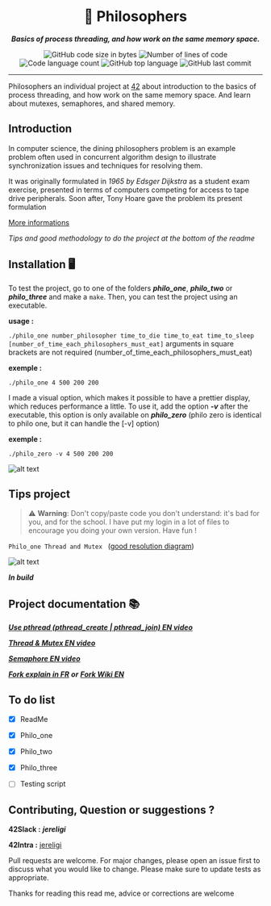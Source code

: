 <h1 align="center">
	📖 Philosophers
</h1>

<p align="center">
	<b><i>Basics of process threading, and how work on the same memory space.</i></b><br>
</p>

<p align="center">
	<img alt="GitHub code size in bytes" src="https://img.shields.io/github/languages/code-size/jdecorte-be/42-Philosophers?color=lightblue" />
	<img alt="Number of lines of code" src="https://img.shields.io/tokei/lines/github/jdecorte-be/42-Philosophers?color=critical" />
	<img alt="Code language count" src="https://img.shields.io/github/languages/count/jdecorte-be/42-Philosophers?color=yellow" />
	<img alt="GitHub top language" src="https://img.shields.io/github/languages/top/jdecorte-be/42-Philosophers?color=blue" />
	<img alt="GitHub last commit" src="https://img.shields.io/github/last-commit/jdecorte-be/42-Philosophers?color=green" />
</p>

---

Philosophers an individual project at [42](https://www.42.fr/42-network/) about introduction to the basics of process threading, and how work on the same memory space.
And learn about mutexes, semaphores, and shared memory.

## Introduction

In computer science, the dining philosophers problem is an example problem often used in concurrent algorithm design to illustrate synchronization issues and techniques for resolving them.

It was originally formulated in *1965 by Edsger Dijkstra* as a student exam exercise, presented in terms of computers competing for access to tape drive peripherals. Soon after, Tony Hoare gave the problem its present formulation

[More informations](https://en.wikipedia.org/wiki/Dining_philosophers_problem)

*Tips and good methodology to do the project at the bottom of the readme*

## Installation 🖥

To test the project, go to one of the folders __*philo_one*__, __*philo_two*__ or __*philo_three*__ and make a `make`. Then, you can test the project using an executable.

__usage :__

`./philo_one number_philosopher time_to_die time_to_eat time_to_sleep [number_of_time_each_philosophers_must_eat]`
arguments in square brackets are not required (number_of_time_each_philosophers_must_eat)

__exemple :__

`./philo_one 4 500 200 200`

I made a visual option, which makes it possible to have a prettier display, which reduces performance a little.
To use it, add the option __*-v*__ after the executable, this option is only available on __*philo_zero*__ (philo zero is identical to philo one, but it can handle the [-v] option)

__exemple :__

`./philo_zero -v 4 500 200 200`

![alt text](https://zupimages.net/up/20/39/8a98.png)

## Tips project

> ⚠️ **Warning**: Don't copy/paste code you don't understand: it's bad for you, and for the school. I have put my login in a lot of files to encourage you doing your own version. Have fun !

`Philo_one Thread and Mutex `
([good resolution diagram](https://www.zupimages.net/up/20/38/cp71.png))

![alt text](https://zupimages.net/up/20/38/is7q.png)

 __*In build*__   



## Project documentation 📚

 __*[Use pthread (pthread_create | pthread_join) EN video](https://www.youtube.com/watch?v=uA8X5zNOGw8&list=PL9IEJIKnBJjFZxuqyJ9JqVYmuFZHr7CFM&index=2&t=0s)*__
 
 __*[Thread & Mutex EN video](https://www.youtube.com/watch?v=9axu8CUvOKY)*__

__*[Semaphore EN video](https://www.youtube.com/watch?v=ukM_zzrIeXs)*__

__*[Fork explain in FR](https://www.commentcamarche.net/faq/10611-que-fait-un-fork)*__ __*or*__ __*[Fork Wiki EN](https://en.wikipedia.org/wiki/Fork_(system_call))*__


## To do list

- [X] ReadMe
- [X] Philo_one
- [X] Philo_two
- [X] Philo_three
- [ ] Testing script


## Contributing, Question or suggestions ?

__42Slack :__ __*jereligi*__

__42Intra :__ [jereligi](https://profile.intra.42.fr/users/jereligi)

Pull requests are welcome. For major changes, please open an issue first to discuss what you would like to change.
Please make sure to update tests as appropriate.


Thanks for reading this read me, advice or corrections are welcome


